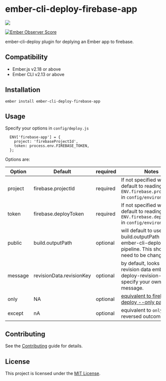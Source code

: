 ember-cli-deploy-firebase-app
==============================================================================
<img src="https://travis-ci.com/conormag/ember-cli-deploy-firebase-app.svg?branch=master">

[![Ember Observer Score](https://emberobserver.com/badges/ember-cli-deploy-firebase-app.svg)](https://emberobserver.com/addons/ember-cli-deploy-firebase-app)

ember-cli-deploy plugin for deplying an Ember app to firebase.



Compatibility
------------------------------------------------------------------------------

* Ember.js v2.18 or above
* Ember CLI v2.13 or above


Installation
------------------------------------------------------------------------------

```
ember install ember-cli-deploy-firebase-app
```


Usage
------------------------------------------------------------------------------

Specify your options in `config/deploy.js`

```
  ENV['firebase-app'] = {
    project: 'firebaseProjectId',
    token: process.env.FIREBASE_TOKEN,
  };
```

Options are:

|Option|Default|required|Notes|
|------|------|------|-------------|
|project|firebase.projectId|required|If not specified will default to reading `ENV.firebase.projectId` in `config/environment.js` |
|token|firebase.deployToken|required|If not specified will default to reading `ENV.firebase.deployToken` in `config/environment.js`|
|public|build.outputPath|optional| will default to use the build.outputPath in ember-cli-deploy pipeline. This shouldn't need to be changed.|
|message|revisionData.revisionKey|optional|by default, looks for the revision data ember-cli-deploy-revision-data. Or specify your own message.|
|only|NA|optional|[equivalent to firebase deploy --only param](https://firebase.google.com/docs/cli#partial_deploys)|
|except|nA|optional|equivalent to `only` but reversed outcome|




Contributing
------------------------------------------------------------------------------

See the [Contributing](CONTRIBUTING.md) guide for details.


License
------------------------------------------------------------------------------

This project is licensed under the [MIT License](LICENSE.md).
